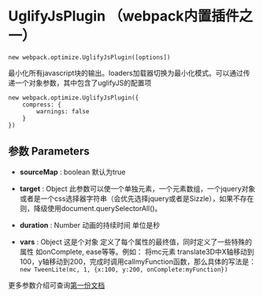 
# UglifyJsPlugin （webpack内置插件之一）
``new webpack.optimize.UglifyJsPlugin([options])``

最小化所有javascript块的输出。loaders加载器切换为最小化模式。可以通过传递一个对象参数，其中包含了uglifyJS的配置项

    new webpack.optimize.UglifyJsPlugin({
	    compress: {
	        warnings: false
	    }
	})

## 参数 Parameters


- **sourceMap** : boolean  默认为true

- **target** : Object 
此参数可以使一个单独元素，一个元素数组，一个jquery对象或者是一个css选择器字符串（会优先选择jquery或者是Sizzle），如果不存在则，降级使用document.querySelectorAll()。

- **duration** : Number 
动画的持续时间 单位是秒


- **vars** : Object
这是个对象 定义了每个属性的最终值，同时定义了一些特殊的属性 如onComplete, ease等等。例如： 将mc元素 translate3D中X轴移动到100，y轴移动到200，完成时调用callmyFunction函数，那么具体的写法是：
``new TweenLite(mc, 1, {x:100, y:200, onComplete:myFunction})``

更多参数介绍可查询[第一份文档](https://github.com/lylpixin2121/TweenLite)